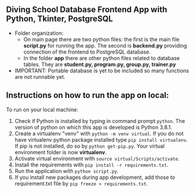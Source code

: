 ## Diving School Database Frontend App with Python, Tkinter, PostgreSQL
* Folder organization:
    * On main page there are two python files: the first is the main file **script.py** for running the app. The second is **backend.py** providing connection of the frontend to PostgreSQL database.
    * In the folder **app** there are other python files related to database tables. They are **student.py, program.py, group.py, trainer.py**
* IMPORTANT: Portable database is yet to be included so many functions are not runnable yet.

## Instructions on how to run the app on local:
To run on your local machine:
1. Check if Python is installed by typing in command prompt `python`. The version of python on which this app is developed is Python 3.8.1.
2. Create a virtualenv "venv" with `python -m venv virtual`. If you do not have
    virtualenv python package installed type `pip install virtualenv`. If pip is not installed, do so by `python get-pip.py`.
    Your virtual environment folder is now **virtualenv**.
3. Activate virtual environment with `source virtual/Scripts/activate`.
4. Install the requirements with `pip install -r requirements.txt`.
5. Run the application with `python script.py`.
6. If you install new packages during app development, add those to requirement.txt file 
   by `pip freeze > requirements.txt`.
